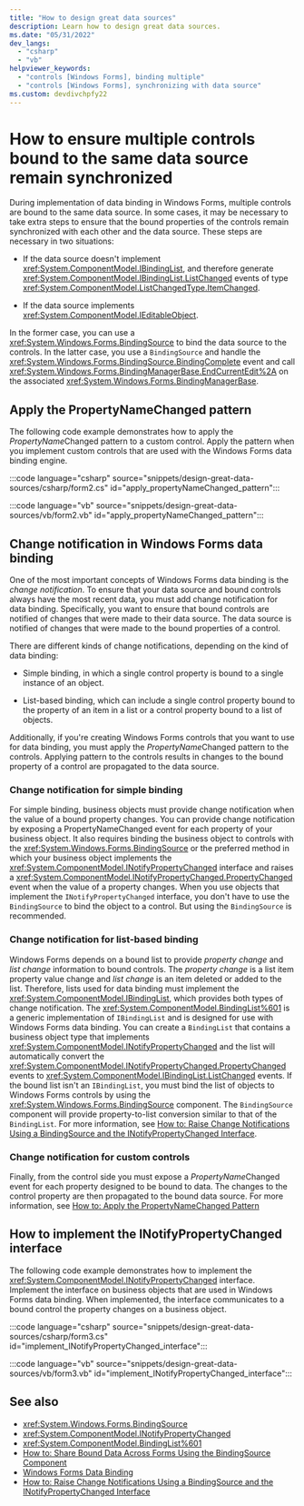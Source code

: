 ```yaml
---
title: "How to design great data sources"
description: Learn how to design great data sources.
ms.date: "05/31/2022"
dev_langs: 
  - "csharp"
  - "vb"
helpviewer_keywords: 
  - "controls [Windows Forms], binding multiple"
  - "controls [Windows Forms], synchronizing with data source"
ms.custom: devdivchpfy22
---
```


# How to ensure multiple controls bound to the same data source remain synchronized

During implementation of data binding in Windows Forms, multiple controls are bound to the same data source. In some cases, it may be necessary to take extra steps to ensure that the bound properties of the controls remain synchronized with each other and the data source. These steps are necessary in two situations:

- If the data source doesn't implement <xref:System.ComponentModel.IBindingList>, and therefore generate <xref:System.ComponentModel.IBindingList.ListChanged> events of type <xref:System.ComponentModel.ListChangedType.ItemChanged>.

- If the data source implements <xref:System.ComponentModel.IEditableObject>.

In the former case, you can use a <xref:System.Windows.Forms.BindingSource> to bind the data source to the controls. In the latter case, you use a `BindingSource` and handle the <xref:System.Windows.Forms.BindingSource.BindingComplete> event and call <xref:System.Windows.Forms.BindingManagerBase.EndCurrentEdit%2A> on the associated <xref:System.Windows.Forms.BindingManagerBase>.

## Apply the PropertyNameChanged pattern

The following code example demonstrates how to apply the *PropertyName*Changed pattern to a custom control. Apply the pattern when you implement custom controls that are used with the Windows Forms data binding engine.

:::code language="csharp" source="snippets/design-great-data-sources/csharp/form2.cs" id="apply_propertyNameChanged_pattern":::

:::code language="vb" source="snippets/design-great-data-sources/vb/form2.vb" id="apply_propertyNameChanged_pattern":::

## Change notification in Windows Forms data binding

One of the most important concepts of Windows Forms data binding is the *change notification*. To ensure that your data source and bound controls always have the most recent data, you must add change notification for data binding. Specifically, you want to ensure that bound controls are notified of changes that were made to their data source. The data source is notified of changes that were made to the bound properties of a control.

There are different kinds of change notifications, depending on the kind of data binding:

- Simple binding, in which a single control property is bound to a single instance of an object.

- List-based binding, which can include a single control property bound to the property of an item in a list or a control property bound to a list of objects.

Additionally, if you're creating Windows Forms controls that you want to use for data binding, you must apply the *PropertyName*Changed pattern to the controls. Applying pattern to the controls results in changes to the bound property of a control are propagated to the data source.

### Change notification for simple binding

For simple binding, business objects must provide change notification when the value of a bound property changes. You can provide change notification by exposing a PropertyNameChanged event for each property of your business object. It also requires binding the business object to controls with the <xref:System.Windows.Forms.BindingSource> or the preferred method in which your business object implements the <xref:System.ComponentModel.INotifyPropertyChanged> interface and raises a <xref:System.ComponentModel.INotifyPropertyChanged.PropertyChanged> event when the value of a property changes. When you use objects that implement the `INotifyPropertyChanged` interface, you don't have to use the `BindingSource` to bind the object to a control. But using the `BindingSource` is recommended.

### Change notification for list-based binding

Windows Forms depends on a bound list to provide *property change* and *list change* information to bound controls. The *property change* is a list item property value change and *list change* is an item deleted or added to the list. Therefore, lists used for data binding must implement the <xref:System.ComponentModel.IBindingList>, which provides both types of change notification. The <xref:System.ComponentModel.BindingList%601> is a generic implementation of `IBindingList` and is designed for use with Windows Forms data binding. You can create a `BindingList` that contains a business object type that implements <xref:System.ComponentModel.INotifyPropertyChanged> and the list will automatically convert the <xref:System.ComponentModel.INotifyPropertyChanged.PropertyChanged> events to <xref:System.ComponentModel.IBindingList.ListChanged> events. If the bound list isn't an `IBindingList`, you must bind the list of objects to Windows Forms controls by using the <xref:System.Windows.Forms.BindingSource> component. The `BindingSource` component will provide property-to-list conversion similar to that of the `BindingList`. For more information, see [How to: Raise Change Notifications Using a BindingSource and the INotifyPropertyChanged Interface](/dotnet/desktop/winforms/controls/raise-change-notifications--bindingsource?view=netframeworkdesktop-4.8&preserve-view=true).

### Change notification for custom controls

Finally, from the control side you must expose a *PropertyName*Changed event for each property designed to be bound to data. The changes to the control property are then propagated to the bound data source. For more information, see [How to: Apply the PropertyNameChanged Pattern](/dotnet/desktop/winforms/how-to-apply-the-propertynamechanged-pattern?view=netframeworkdesktop-4.8&preserve-view=true)

## How to implement the INotifyPropertyChanged interface

The following code example demonstrates how to implement the <xref:System.ComponentModel.INotifyPropertyChanged> interface. Implement the interface on business objects that are used in Windows Forms data binding. When implemented, the interface  communicates to a bound control the property changes on a business object.

:::code language="csharp" source="snippets/design-great-data-sources/csharp/form3.cs" id="implement_INotifyPropertyChanged_interface":::

:::code language="vb" source="snippets/design-great-data-sources/vb/form3.vb" id="implement_INotifyPropertyChanged_interface":::

## See also

- <xref:System.Windows.Forms.BindingSource>
- <xref:System.ComponentModel.INotifyPropertyChanged>
- <xref:System.ComponentModel.BindingList%601>
- [How to: Share Bound Data Across Forms Using the BindingSource Component](/dotnet/desktop/winforms/controls/how-to-share-bound-data-across-forms-using-the-bindingsource-component?view=netframeworkdesktop-4.8&preserve-view=true)
- [Windows Forms Data Binding](/dotnet/desktop/winforms/windows-forms-data-binding?view=netframeworkdesktop-4.8&preserve-view=true)
- [How to: Raise Change Notifications Using a BindingSource and the INotifyPropertyChanged Interface](/dotnet/desktop/winforms/controls/raise-change-notifications--bindingsource?view=netframeworkdesktop-4.8&preserve-view=true)

